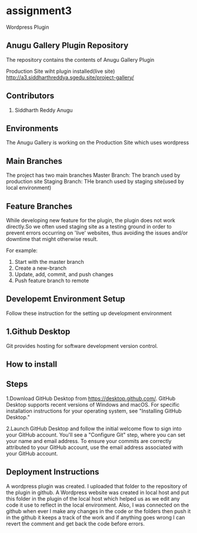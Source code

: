 # assignment3
Wordpress Plugin

## Anugu Gallery Plugin Repository
The repository contains the contents of Anugu Gallery Plugin

Production Site wiht plugin installed(live site)
http://a3.siddharthreddya.sgedu.site/project-gallery/

## Contributors 
1. Siddharth Reddy Anugu

## Environments 
The Anugu Gallery is working on the Production Site which uses wordpress

## Main Branches
The project has two main branches 
Master Branch: The branch used by production site
Staging Branch: THe branch used by staging site(used by local environment)

## Feature Branches
While developing new feature for the plugin, the plugin does not work directly.So we often used staging site as a testing ground in order to prevent errors occurring on 'live' websites, thus avoiding the issues and/or downtime that might otherwise result. 
 
 For example:
 1. Start with the master branch
 2. Create a new-branch
 3. Update, add, commit, and push changes
 4. Push feature branch to remote

## Developemt Environment Setup
Follow these instruction for the setting up development environment

## 1.Github Desktop
Git provides hosting for software development version control.

## How to install
## Steps
1.Download GitHub Desktop from https://desktop.github.com/. GitHub Desktop supports recent versions of Windows and macOS. For specific installation instructions for your operating system, see "Installing GitHub Desktop."

2.Launch GitHub Desktop and follow the initial welcome flow to sign into your GitHub account. You'll see a "Configure Git" step, where you can set your name and email address. To ensure your commits are correctly attributed to your GitHub account, use the email address associated with your GitHub account.

## Deployment Instructions
A wordpress plugin was created. 
I uploaded that folder to the repository of the plugin in github. 
A Wordpress website was created in local host and put this folder in the plugin of the local host which helped us as we edit any code it use to reflect in the local environment. 
Also, I was connected on the github when ever I make any changes in the code or the folders then push it in the github it keeps a track of the work and if anything goes wrong I can revert the comment and get back the code before errors.
